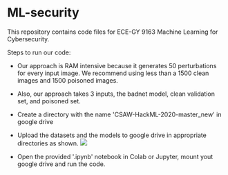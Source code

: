 # ML-security

This repository contains code files for ECE-GY 9163 Machine Learning for Cybersecurity.

Steps to run our code:

* Our approach is RAM intensive because it generates 50 perturbations for every input image. We recommend using less than a 1500 clean images and 1500 poisoned images.
* Also, our approach takes 3 inputs, the badnet model, clean validation set, and poisoned set.
* Create a directory with the name 'CSAW-HackML-2020-master_new' in google drive 
* Upload the datasets and the models to google drive in appropriate directories as shown.
![](.jpg)

* Open the provided '.ipynb' notebook in Colab or Jupyter, mount yout google drive and run the code. 


